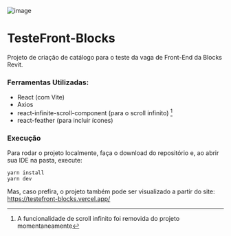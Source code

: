![image](https://github.com/AnneCosta/TesteFront-Blocks/assets/29162587/35eb37d1-8288-46e9-bfed-42b95ffd3ecb)

# TesteFront-Blocks
Projeto de criação de catálogo para o teste da vaga de Front-End da Blocks Revit.

### Ferramentas Utilizadas:
* React (com Vite)
* Axios
* react-infinite-scroll-component (para o scroll infinito) [^1]
* react-feather (para incluir ícones)

### Execução
Para rodar o projeto localmente, faça o download do repositório e, ao abrir sua IDE na pasta, execute:
```  
yarn install
yarn dev
```
Mas, caso prefira, o projeto também pode ser visualizado a partir do site:
https://testefront-blocks.vercel.app/


[^1]: A funcionalidade de scroll infinito foi removida do projeto momentaneamente
